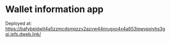 # Wallet information app

Deployed at:
https://bafybeidwlt4a5zzmcdsmpzzv2azvw44nrugxo4x4a653iewvpxiyhs3gqi.ipfs.dweb.link/
